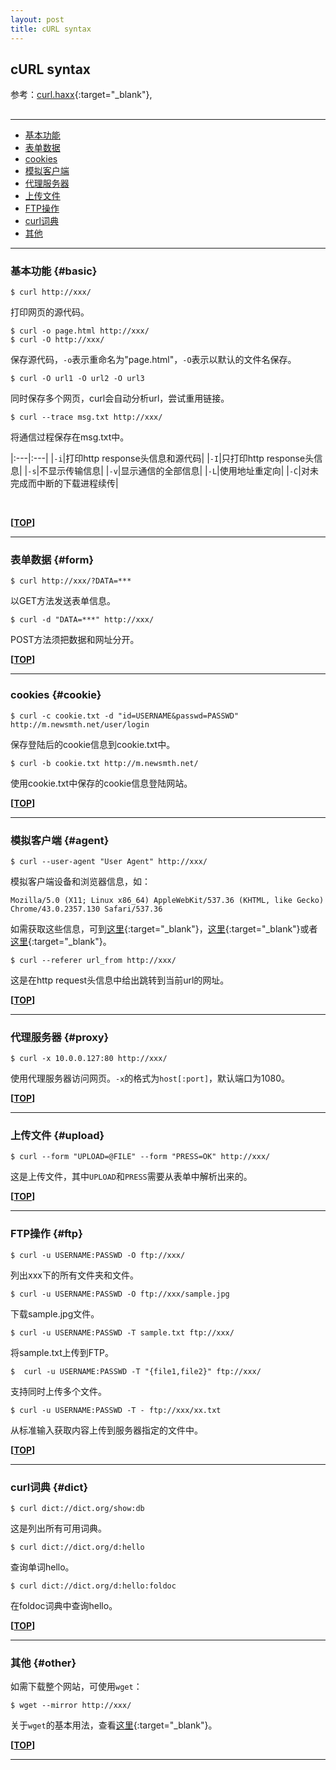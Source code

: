 ```yaml
---
layout: post
title: cURL syntax
---
```

## cURL syntax

参考：[curl.haxx][ref1]{:target="_blank"}, 

[ref1]:http://curl.haxx.se/docs/manual.html

<h2 id="top"></h2>

***

*   [基本功能](#basic)
*   [表单数据](#form)
*   [cookies](#cookie)
*   [模拟客户端](#agent)
*   [代理服务器](#proxy)
*   [上传文件](#upload)
*   [FTP操作](#ftp)
*   [curl词典](#dict)
*   [其他](#other)

***

### 基本功能 {#basic}

    $ curl http://xxx/
    
打印网页的源代码。

    $ curl -o page.html http://xxx/
    $ curl -O http://xxx/
    
保存源代码，`-o`表示重命名为"page.html"，`-O`表示以默认的文件名保存。

    $ curl -O url1 -O url2 -O url3
    
同时保存多个网页，curl会自动分析url，尝试重用链接。

    $ curl --trace msg.txt http://xxx/

将通信过程保存在msg.txt中。

|:---|:---|
|`-i`|打印http response头信息和源代码|
|`-I`|只打印http response头信息|
|`-s`|不显示传输信息|
|`-v`|显示通信的全部信息|
|`-L`|使用地址重定向|
|`-C`|对未完成而中断的下载进程续传|

<br>

**[[TOP](#top)]**

***

### 表单数据 {#form}

    $ curl http://xxx/?DATA=***
    
以GET方法发送表单信息。

    $ curl -d "DATA=***" http://xxx/

POST方法须把数据和网址分开。

**[[TOP](#top)]**

***

### cookies {#cookie}

    $ curl -c cookie.txt -d "id=USERNAME&passwd=PASSWD" http://m.newsmth.net/user/login
    
保存登陆后的cookie信息到cookie.txt中。

    $ curl -b cookie.txt http://m.newsmth.net/
    
使用cookie.txt中保存的cookie信息登陆网站。

**[[TOP](#top)]**

***

### 模拟客户端 {#agent}

    $ curl --user-agent "User Agent" http://xxx/

模拟客户端设备和浏览器信息，如：

    Mozilla/5.0 (X11; Linux x86_64) AppleWebKit/537.36 (KHTML, like Gecko) Chrome/43.0.2357.130 Safari/537.36

如需获取这些信息，可到[这里][useragent1]{:target="_blank"}，[这里][useragent2]{:target="_blank"}或者[这里][useragent3]{:target="_blank"}。

[useragent1]:http://www.useragentstring.com/
[useragent2]:http://www.whatsmyua.com/
[useragent3]:http://whatsmyuseragent.com/

    $ curl --referer url_from http://xxx/

这是在http request头信息中给出跳转到当前url的网址。

**[[TOP](#top)]**

***

### 代理服务器  {#proxy}

    $ curl -x 10.0.0.127:80 http://xxx/

使用代理服务器访问网页。`-x`的格式为`host[:port]`，默认端口为1080。

**[[TOP](#top)]**

***

### 上传文件  {#upload}

    $ curl --form "UPLOAD=@FILE" --form "PRESS=OK" http://xxx/

这是上传文件，其中`UPLOAD`和`PRESS`需要从表单中解析出来的。

**[[TOP](#top)]**

***

### FTP操作  {#ftp}

    $ curl -u USERNAME:PASSWD -O ftp://xxx/

列出xxx下的所有文件夹和文件。

    $ curl -u USERNAME:PASSWD -O ftp://xxx/sample.jpg
    
下载sample.jpg文件。

    $ curl -u USERNAME:PASSWD -T sample.txt ftp://xxx/

将sample.txt上传到FTP。

    $  curl -u USERNAME:PASSWD -T "{file1,file2}" ftp://xxx/
    
支持同时上传多个文件。

    $ curl -u USERNAME:PASSWD -T - ftp://xxx/xx.txt
    
从标准输入获取内容上传到服务器指定的文件中。

**[[TOP](#top)]**

***

### curl词典 {#dict}

    $ curl dict://dict.org/show:db
    
这是列出所有可用词典。

    $ curl dict://dict.org/d:hello
    
查询单词hello。

    $ curl dict://dict.org/d:hello:foldoc
    
在foldoc词典中查询hello。

**[[TOP](#top)]**

***

### 其他 {#other}

如需下载整个网站，可使用`wget`：

    $ wget --mirror http://xxx/

关于`wget`的基本用法，查看[这里](http://about.uuspider.com/2015/06/21/downloadtool.html){:target="_blank"}。

**[[TOP](#top)]**

***
